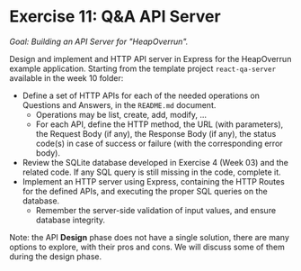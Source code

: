 # Exercise 11: Q&A API Server

_Goal: Building an API Server for "HeapOverrun"._

Design and implement and HTTP API server in Express for the HeapOverrun example application. Starting from the template project `react-qa-server` available in the week 10 folder:

- Define a set of HTTP APIs for each of the needed operations on Questions and Answers, in the `README.md` document.
    - Operations may be list, create, add, modify, ...
    - For each API, define the HTTP method, the URL (with parameters), the Request Body (if any), the Response Body (if any), the status code(s) in case of success or failure (with the corresponding error body).
- Review the SQLite database developed in Exercise 4 (Week 03) and the related code. If any SQL query is still missing in the code, complete it.
- Implement an HTTP server using Express, containing the HTTP Routes for the defined APIs, and executing the proper SQL queries on the database.
    - Remember the server-side validation of input values, and ensure database integrity.

Note: the API **Design** phase does not have a single solution, there are many options to explore, with their pros and cons. We will discuss some of them during the design phase.

